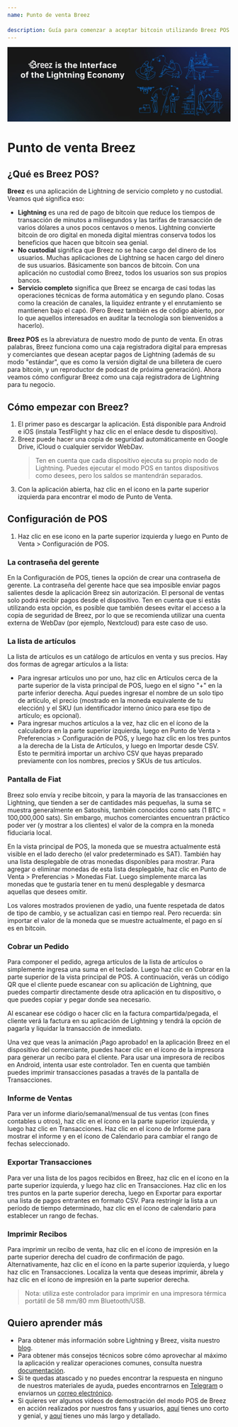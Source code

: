 ```yaml
---
name: Punto de venta Breez

description: Guía para comenzar a aceptar bitcoin utilizando Breez POS
---
```


![cover](assets/cover.jpeg)

# Punto de venta Breez

## ¿Qué es Breez POS?

**Breez** es una aplicación de Lightning de servicio completo y no custodial. Veamos qué significa eso:

- **Lightning** es una red de pago de bitcoin que reduce los tiempos de transacción de minutos a milisegundos y las tarifas de transacción de varios dólares a unos pocos centavos o menos. Lightning convierte bitcoin de oro digital en moneda digital mientras conserva todos los beneficios que hacen que bitcoin sea genial.
- **No custodial** significa que Breez no se hace cargo del dinero de los usuarios. Muchas aplicaciones de Lightning se hacen cargo del dinero de sus usuarios. Básicamente son bancos de bitcoin. Con una aplicación no custodial como Breez, todos los usuarios son sus propios bancos.
- **Servicio completo** significa que Breez se encarga de casi todas las operaciones técnicas de forma automática y en segundo plano. Cosas como la creación de canales, la liquidez entrante y el enrutamiento se mantienen bajo el capó. (Pero Breez también es de código abierto, por lo que aquellos interesados en auditar la tecnología son bienvenidos a hacerlo).

**Breez POS** es la abreviatura de nuestro modo de punto de venta. En otras palabras, Breez funciona como una caja registradora digital para empresas y comerciantes que desean aceptar pagos de Lightning (además de su modo "estándar", que es como la versión digital de una billetera de cuero para bitcoin, y un reproductor de podcast de próxima generación). Ahora veamos cómo configurar Breez como una caja registradora de Lightning para tu negocio.

## Cómo empezar con Breez?

1. El primer paso es descargar la aplicación. Está disponible para Android e iOS (instala TestFlight y haz clic en el enlace desde tu dispositivo).
2. Breez puede hacer una copia de seguridad automáticamente en Google Drive, iCloud o cualquier servidor WebDav.
   > Ten en cuenta que cada dispositivo ejecuta su propio nodo de Lightning. Puedes ejecutar el modo POS en tantos dispositivos como desees, pero los saldos se mantendrán separados.
3. Con la aplicación abierta, haz clic en el icono en la parte superior izquierda para encontrar el modo de Punto de Venta.

## Configuración de POS

1. Haz clic en ese icono en la parte superior izquierda y luego en Punto de Venta > Configuración de POS.

### La contraseña del gerente

En la Configuración de POS, tienes la opción de crear una contraseña de gerente. La contraseña del gerente hace que sea imposible enviar pagos salientes desde la aplicación Breez sin autorización. El personal de ventas solo podrá recibir pagos desde el dispositivo. Ten en cuenta que si estás utilizando esta opción, es posible que también desees evitar el acceso a la copia de seguridad de Breez, por lo que se recomienda utilizar una cuenta externa de WebDav (por ejemplo, Nextcloud) para este caso de uso.

### La lista de artículos

La lista de artículos es un catálogo de artículos en venta y sus precios. Hay dos formas de agregar artículos a la lista:

- Para ingresar artículos uno por uno, haz clic en Artículos cerca de la parte superior de la vista principal de POS, luego en el signo "+" en la parte inferior derecha. Aquí puedes ingresar el nombre de un solo tipo de artículo, el precio (mostrado en la moneda equivalente de tu elección) y el SKU (un identificador interno único para ese tipo de artículo; es opcional).
- Para ingresar muchos artículos a la vez, haz clic en el ícono de la calculadora en la parte superior izquierda, luego en Punto de Venta > Preferencias > Configuración de POS, y luego haz clic en los tres puntos a la derecha de la Lista de Artículos, y luego en Importar desde CSV. Esto te permitirá importar un archivo CSV que hayas preparado previamente con los nombres, precios y SKUs de tus artículos.

### Pantalla de Fiat

Breez solo envía y recibe bitcoin, y para la mayoría de las transacciones en Lightning, que tienden a ser de cantidades más pequeñas, la suma se muestra generalmente en Satoshis, también conocidos como sats (1 BTC = 100,000,000 sats). Sin embargo, muchos comerciantes encuentran práctico poder ver (y mostrar a los clientes) el valor de la compra en la moneda fiduciaria local.

En la vista principal de POS, la moneda que se muestra actualmente está visible en el lado derecho (el valor predeterminado es SAT). También hay una lista desplegable de otras monedas disponibles para mostrar. Para agregar o eliminar monedas de esta lista desplegable, haz clic en Punto de Venta > Preferencias > Monedas Fiat. Luego simplemente marca las monedas que te gustaría tener en tu menú desplegable y desmarca aquellas que desees omitir.

Los valores mostrados provienen de yadio, una fuente respetada de datos de tipo de cambio, y se actualizan casi en tiempo real. Pero recuerda: sin importar el valor de la moneda que se muestre actualmente, el pago en sí es en bitcoin.

### Cobrar un Pedido

Para componer el pedido, agrega artículos de la lista de artículos o simplemente ingresa una suma en el teclado. Luego haz clic en Cobrar en la parte superior de la vista principal de POS. A continuación, verás un código QR que el cliente puede escanear con su aplicación de Lightning, que puedes compartir directamente desde otra aplicación en tu dispositivo, o que puedes copiar y pegar donde sea necesario.

Al escanear ese código o hacer clic en la factura compartida/pegada, el cliente verá la factura en su aplicación de Lightning y tendrá la opción de pagarla y liquidar la transacción de inmediato.

Una vez que veas la animación ¡Pago aprobado! en la aplicación Breez en el dispositivo del comerciante, puedes hacer clic en el ícono de la impresora para generar un recibo para el cliente. Para usar una impresora de recibos en Android, intenta usar este controlador. Ten en cuenta que también puedes imprimir transacciones pasadas a través de la pantalla de Transacciones.

### Informe de Ventas

Para ver un informe diario/semanal/mensual de tus ventas (con fines contables u otros), haz clic en el ícono en la parte superior izquierda, y luego haz clic en Transacciones. Haz clic en el ícono de Informe para mostrar el informe y en el ícono de Calendario para cambiar el rango de fechas seleccionado.

### Exportar Transacciones

Para ver una lista de los pagos recibidos en Breez, haz clic en el ícono en la parte superior izquierda, y luego haz clic en Transacciones. Haz clic en los tres puntos en la parte superior derecha, luego en Exportar para exportar una lista de pagos entrantes en formato CSV. Para restringir la lista a un período de tiempo determinado, haz clic en el ícono de calendario para establecer un rango de fechas.

### Imprimir Recibos

Para imprimir un recibo de venta, haz clic en el ícono de impresión en la parte superior derecha del cuadro de confirmación de pago. Alternativamente, haz clic en el ícono en la parte superior izquierda, y luego haz clic en Transacciones. Localiza la venta que deseas imprimir, ábrela y haz clic en el ícono de impresión en la parte superior derecha.

> Nota: utiliza este controlador para imprimir en una impresora térmica portátil de 58 mm/80 mm Bluetooth/USB.

## Quiero aprender más

- Para obtener más información sobre Lightning y Breez, visita nuestro [blog](https://breez.technology/blog).
- Para obtener más consejos técnicos sobre cómo aprovechar al máximo la aplicación y realizar operaciones comunes, consulta nuestra [documentación](https://breez.technology/documentation).
- Si te quedas atascado y no puedes encontrar la respuesta en ninguno de nuestros materiales de ayuda, puedes encontrarnos en [Telegram](https://t.me/breez_labs) o enviarnos un [correo electrónico](mailto:support@breez.technology).
- Si quieres ver algunos videos de demostración del modo POS de Breez en acción realizados por nuestros fans y usuarios, [aquí](https://www.youtube.com/watch?v=xxxx) tienes uno corto y genial, y [aquí](https://www.youtube.com/watch?v=xxxx) tienes uno más largo y detallado.
